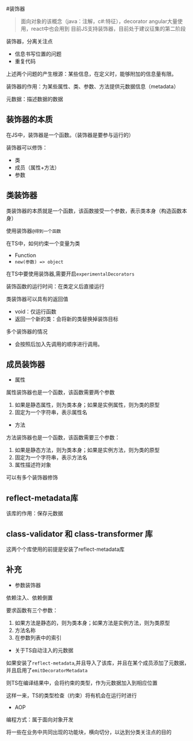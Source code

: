 #装饰器

> 面向对象的该概念（java：注解，c#:特征），decorator
> angular大量使用，react中也会用到
> 目前JS支持装饰器，目前处于建议征集的第二阶段

装饰器，分离关注点

- 信息书写位置的问题
- 重复代码

上述两个问题的产生根源：某些信息，在定义时，能够附加的信息量有限。

装饰器的作用：为某些属性、类、参数、方法提供元数据信息（metadata）

元数据：描述数据的数据

## 装饰器的本质

在JS中，装饰器是一个函数。（装饰器是要参与运行的）

装饰器可以修饰：
- 类
- 成员（属性+方法）
- 参数 


## 类装饰器

类装饰器的本质就是一个函数，该函数接受一个参数，表示类本身（构造函数本身）

使用装饰器```@得到一个函数```

在TS中，如何约束一个变量为类

- Function
- ```new(参数) => object```

在TS中要使用装饰器,需要开启```experimentalDecorators```

装饰函数的运行时间：在类定义后直接运行

类装饰器可以具有的返回值

- void：仅运行函数
- 返回一个新的类：会将新的类替换掉装饰目标

多个装饰器的情况

- 会按照后加入先调用的顺序进行调用。

## 成员装饰器

- 属性

属性装饰器也是一个函数，该函数需要两个参数
1. 如果是静态属性，则为类本身；如果是实例属性，则为类的原型
2. 固定为一个字符串，表示属性名

- 方法

方法装饰器也是一个函数，该函数需要三个参数：
1. 如果是静态方法，则为类本身；如果是实例方法，则为类的原型
2. 固定为一个字符串，表示方法名
3. 属性描述符对象

可以有多个装饰器修饰

## reflect-metadata库

该库的作用：保存元数据

## class-validator 和 class-transformer 库



这两个个库使用的前提是安装了reflect-metadata库

## 补充

- 参数装饰器

依赖注入、依赖倒置

要求函数有三个参数：

1. 如果方法是静态的，则为类本身；如果方法是实例方法，则为类原型
2. 方法名称
3. 在参数列表中的索引

- 关于TS自动注入的元数据

如果安装了```reflect-metadata```,并且导入了该库，并且在某个成员添加了元数据，并且启用了```emitDecoratorMetadata```

则TS在编译结果中，会将约束的类型，作为元数据加入到相应位置

这样一来，TS的类型检查（约束）将有机会在运行时进行

- AOP

编程方式：属于面向对象开发

将一些在业务中共同出现的功能块，横向切分，以达到分类关注点的目的